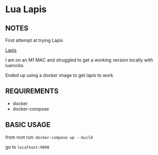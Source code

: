 # Lua Lapis

## NOTES

First attempt at trying Lapis

[Lapis](https://leafo.net/lapis/)

I am on an M1 MAC and struggled to get a working version locally with luarocks.

Ended up using a docker image to get lapis to work

## REQUIREMENTS

- docker
- docker-compose

## BASIC USAGE

from root run:
`docker-compose up --build`

go to `localhost:9090`
